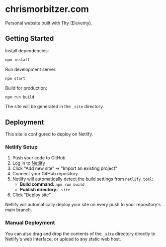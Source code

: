 # chrismorbitzer.com

Personal website built with 11ty (Eleventy).

## Getting Started

Install dependencies:

```bash
npm install
```

Run development server:

```bash
npm start
```

Build for production:

```bash
npm run build
```

The site will be generated in the `_site` directory.

## Deployment

This site is configured to deploy on Netlify.

### Netlify Setup

1. Push your code to GitHub
2. Log in to [Netlify](https://netlify.com)
3. Click "Add new site" → "Import an existing project"
4. Connect your GitHub repository
5. Netlify will automatically detect the build settings from `netlify.toml`:
   - **Build command:** `npm run build`
   - **Publish directory:** `_site`
6. Click "Deploy site"

Netlify will automatically deploy your site on every push to your repository's main branch.

### Manual Deployment

You can also drag and drop the contents of the `_site` directory directly to Netlify's web interface, or upload to any static web host.
